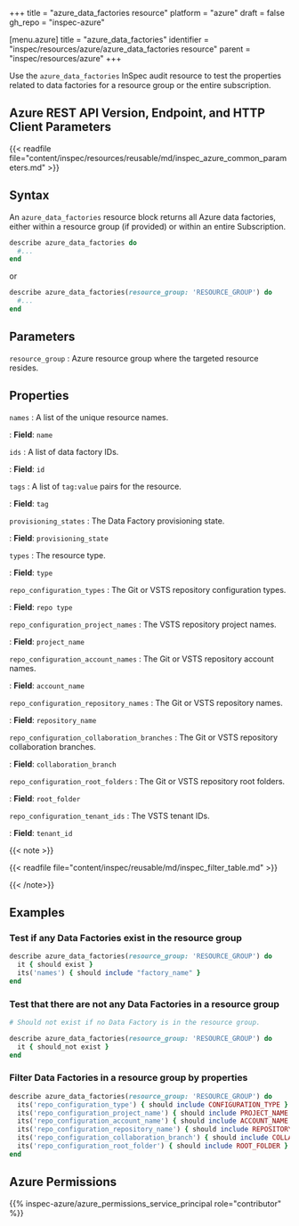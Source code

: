 +++
title = "azure_data_factories resource"
platform = "azure"
draft = false
gh_repo = "inspec-azure"

[menu.azure]
title = "azure_data_factories"
identifier = "inspec/resources/azure/azure_data_factories resource"
parent = "inspec/resources/azure"
+++

Use the `azure_data_factories` InSpec audit resource to test the properties related to data factories for a resource group or the entire subscription.

## Azure REST API Version, Endpoint, and HTTP Client Parameters

{{< readfile file="content/inspec/resources/reusable/md/inspec_azure_common_parameters.md" >}}

## Syntax

An `azure_data_factories` resource block returns all Azure data factories, either within a resource group (if provided) or within an entire Subscription.

```ruby
describe azure_data_factories do
  #...
end
```

or

```ruby
describe azure_data_factories(resource_group: 'RESOURCE_GROUP') do
  #...
end
```

## Parameters

`resource_group`
: Azure resource group where the targeted resource resides.

## Properties

`names`
: A list of the unique resource names.

: **Field**: `name`

`ids`
: A list of data factory IDs.

: **Field**: `id`

`tags`
: A list of `tag:value` pairs for the resource.

: **Field**: `tag`

`provisioning_states`
: The Data Factory provisioning state.

: **Field**: `provisioning_state`

`types`
: The resource type.

: **Field**: `type`

`repo_configuration_types`
: The Git or VSTS repository configuration types.

: **Field**: `repo type`

`repo_configuration_project_names`
: The VSTS repository project names.

: **Field**: `project_name`

`repo_configuration_account_names`
: The Git or VSTS repository account names.

: **Field**: `account_name`

`repo_configuration_repository_names`
: The Git or VSTS repository names.

: **Field**: `repository_name`

`repo_configuration_collaboration_branches`
: The Git or VSTS repository collaboration branches.

: **Field**: `collaboration_branch`

`repo_configuration_root_folders`
: The Git or VSTS repository root folders.

: **Field**: `root_folder`

`repo_configuration_tenant_ids`
: The VSTS tenant IDs.

: **Field**: `tenant_id`

{{< note >}}

{{< readfile file="content/inspec/reusable/md/inspec_filter_table.md" >}}

{{< /note>}}

## Examples

### Test if any Data Factories exist in the resource group

```ruby
describe azure_data_factories(resource_group: 'RESOURCE_GROUP') do
  it { should exist }
  its('names') { should include "factory_name" }
end
```

### Test that there are not any Data Factories in a resource group

```ruby
# Should not exist if no Data Factory is in the resource group.

describe azure_data_factories(resource_group: 'RESOURCE_GROUP') do
  it { should_not exist }
end
```

### Filter Data Factories in a resource group by properties

```ruby
describe azure_data_factories(resource_group: 'RESOURCE_GROUP') do
  its('repo_configuration_type') { should include CONFIGURATION_TYPE }
  its('repo_configuration_project_name') { should include PROJECT_NAME }
  its('repo_configuration_account_name') { should include ACCOUNT_NAME }
  its('repo_configuration_repository_name') { should include REPOSITORY_NAME }
  its('repo_configuration_collaboration_branch') { should include COLLABORATION_BRANCH }
  its('repo_configuration_root_folder') { should include ROOT_FOLDER }
end
```

## Azure Permissions

{{% inspec-azure/azure_permissions_service_principal role="contributor" %}}
